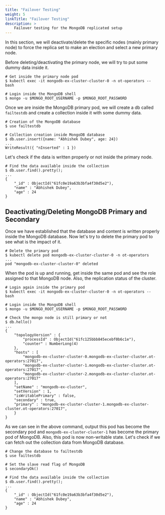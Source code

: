 ```yaml
---
title: "Failover Testing"
weight: 5
linkTitle: "Failover Testing"
description: >
    Failover testing for the MongoDB replicated setup
---
```


In this section, we will deactivate/delete the specific nodes (mainly primary node) to force the replica set to make an election and select a new primary node.

Before deleting/deactivating the primary node, we will try to put some dummy data inside it.

```shell
# Get inside the primary node pod
$ kubectl exec -it mongodb-ex-cluster-cluster-0 -n ot-operators -- bash

# Login inside the MongoDB shell
$ mongo -u $MONGO_ROOT_USERNAME -p $MONGO_ROOT_PASSWORD
```

Once we are inside the MongoDB primary pod, we will create a db called `failtestdb` and create a collection inside it with some dummy data.

```shell
# Creation of the MongoDB database
$ use failtestdb

# Collection creation inside MongoDB database
$ db.user.insert({name: "Abhishek Dubey", age: 24})
...
WriteResult({ "nInserted" : 1 })
```

Let's check if the data is written properly or not inside the primary node.

```shell
# Find the data available inside the collection
$ db.user.find().pretty();
...
{
	"_id" : ObjectId("61fc0e19a63b3bfa4f30d5e2"),
	"name" : "Abhishek Dubey",
	"age" : 24
}
```

## Deactivating/Deleting MongoDB Primary and Secondary

Once we have established that the database and content is written properly inside the MongoDB database. Now let's try to delete the primary pod to see what is the impact of it.

```shell
# Delete the primary pod
$ kubectl delete pod mongodb-ex-cluster-cluster-0 -n ot-operators
...
pod "mongodb-ex-cluster-cluster-0" deleted
```

When the pod is up and running, get inside the same pod and see the role assigned to that MongoDB node. Also, the replication status of the cluster.

```shell
# Login again inside the primary pod
$ kubectl exec -it mongodb-ex-cluster-cluster-0 -n ot-operators -- bash

# Login inside the MongoDB shell
$ mongo -u $MONGO_ROOT_USERNAME -p $MONGO_ROOT_PASSWORD
```

```shell
# Check the mongo node is still primary or not
$ db.hello()
...
{
	"topologyVersion" : {
		"processId" : ObjectId("61fc125bbb845ecebf0b6c1e"),
		"counter" : NumberLong(4)
	},
	"hosts" : [
		"mongodb-ex-cluster-cluster-0.mongodb-ex-cluster-cluster.ot-operators:27017",
		"mongodb-ex-cluster-cluster-1.mongodb-ex-cluster-cluster.ot-operators:27017",
		"mongodb-ex-cluster-cluster-2.mongodb-ex-cluster-cluster.ot-operators:27017"
	],
	"setName" : "mongodb-ex-cluster",
	"setVersion" : 1,
	"isWritablePrimary" : false,
	"secondary" : true,
	"primary" : "mongodb-ex-cluster-cluster-1.mongodb-ex-cluster-cluster.ot-operators:27017",
	}
}
```

As we can see in the above command, output this pod has become the secondary pod and `mongodb-ex-cluster-cluster-1` has become the primary pod of MongoDB. Also, this pod is now non-writable state. Let's check if we can fetch out the collection data from MongoDB database.

```shell
# Change the database to failtestdb
$ use failtestdb

# Set the slave read flag of MongoDB
$ secondaryOk()

# Find the data available inside the collection
$ db.user.find().pretty();
...
{
	"_id" : ObjectId("61fc0e19a63b3bfa4f30d5e2"),
	"name" : "Abhishek Dubey",
	"age" : 24
}
```